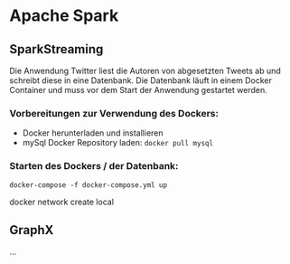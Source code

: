 # Apache Spark

## SparkStreaming

Die Anwendung Twitter liest die Autoren von abgesetzten Tweets ab und schreibt diese in eine Datenbank. Die Datenbank läuft in einem Docker Container und muss vor dem Start der Anwendung gestartet werden.

### Vorbereitungen zur Verwendung des Dockers:
- Docker herunterladen und installieren
- mySql Docker Repository laden: `docker pull mysql`

### Starten des Dockers / der Datenbank:
`docker-compose -f docker-compose.yml up`

docker network create local



## GraphX
...

